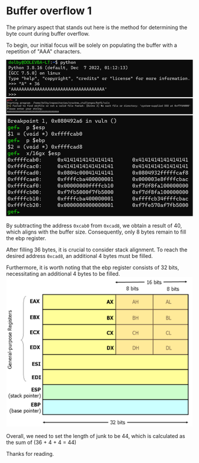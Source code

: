 # Buffer overflow 1

The primary aspect that stands out here is the method for determining the byte count during buffer overflow.

To begin, our initial focus will be solely on populating the buffer with a repetition of "AAA" characters.

![Alt text](image.png)
![Alt text](image-1.png)
![Alt text](image-2.png)

By subtracting the address `0xcab0` from `0xcad8`, we obtain a result of 40, which aligns with the buffer size. Consequently, only 8 bytes remain to fill the ebp register.

After filling 36 bytes, it is crucial to consider stack alignment. To reach the desired address `0xcad8`, an additional 4 bytes must be filled.

Furthermore, it is worth noting that the ebp register consists of 32 bits, necessitating an additional 4 bytes to be filled.
![Alt text](image-3.png)

Overall, we need to set the length of junk to be 44, which is calculated as the sum of (36 + 4 + 4 = 44)

Thanks for reading.
